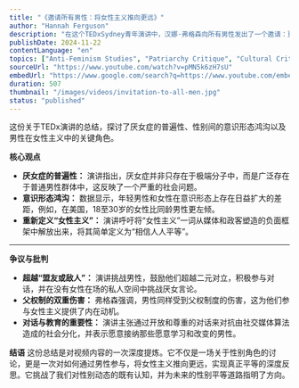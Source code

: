 ```yaml
---
title: "《邀请所有男性：将女性主义推向更远》" 
author: "Hannah Ferguson" 
description: "在这个TEDxSydney青年演讲中，汉娜·弗格森向所有男性发出了一个邀请：更深入地参与到女性主义中来。她指出，厌女症并非只存在于极端分子中，而是广泛存在于日常男性群体中。演讲探讨了男女之间日益扩大的意识形态鸿沟，呼吁重新定义“女性主义”一词，并强调男性在父权制下也受到伤害。弗格森鼓励男性超越“盟友或敌人”的二元对立，通过对话和教育，在没有女性在场的私人空间中挑战有害的言论和行为。" 
publishDate: 2024-11-22 
contentLanguage: "en" 
topics: ["Anti-Feminism Studies", "Patriarchy Critique", "Cultural Critique", "Media Representation Critique"] 
sourceUrl: "https://www.youtube.com/watch?v=pMN5k6zH7sU" 
embedUrl: "https://www.google.com/search?q=https://www.youtube.com/embed/pMN5k6zH7sU" 
duration: 507 
thumbnail: "/images/videos/invitation-to-all-men.jpg" 
status: "published"
---
```


这份关于TEDx演讲的总结，探讨了厌女症的普遍性、性别间的意识形态鸿沟以及男性在女性主义中的关键角色。

**核心观点**
* **厌女症的普遍性：** 演讲指出，厌女症并非只存在于极端分子中，而是广泛存在于普通男性群体中，这反映了一个严重的社会问题。
* **意识形态鸿沟：** 数据显示，年轻男性和女性在意识形态上存在日益扩大的差距，例如，在美国，18至30岁的女性比同龄男性更左倾。
* **重新定义“女性主义”：** 演讲呼吁将“女性主义”一词从媒体和政客塑造的负面框架中解放出来，将其简单定义为“相信人人平等”。

---

**争议与批判**
* **超越“盟友或敌人”：** 演讲挑战男性，鼓励他们超越二元对立，积极参与对话，并在没有女性在场的私人空间中挑战厌女言论。
* **父权制的双重伤害：** 弗格森强调，男性同样受到父权制度的伤害，这为他们参与女性主义提供了内在动机。
* **对话与教育的重要性：** 演讲主张通过开放和尊重的对话来对抗由社交媒体算法造成的社会分化，并表示愿意接纳那些愿意学习和改变的男性。

**结语**
这份总结是对视频内容的一次深度提炼。它不仅是一场关于性别角色的讨论，更是一次对如何通过男性参与，将女性主义推向更远，实现真正平等的深度反思。它挑战了我们对性别动态的既有认知，并为未来的性别平等道路指明了方向。